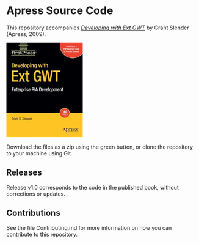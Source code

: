 # Apress Source Code

This repository accompanies [*Developing with Ext GWT*](http://www.apress.com/9781430219408) by Grant Slender (Apress, 2009).

![Cover image](9781430219408.jpg)

Download the files as a zip using the green button, or clone the repository to your machine using Git.

## Releases

Release v1.0 corresponds to the code in the published book, without corrections or updates.

## Contributions

See the file Contributing.md for more information on how you can contribute to this repository.
